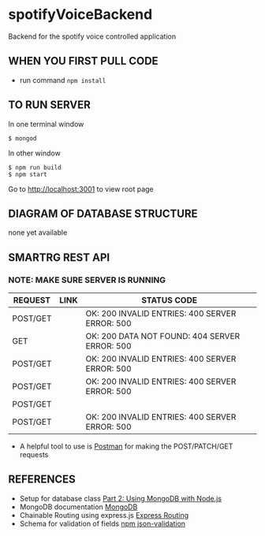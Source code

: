 # spotifyVoiceBackend
Backend for the spotify voice controlled application

## WHEN YOU FIRST PULL CODE
* run command `npm install`

## TO RUN SERVER
In one terminal window
```
$ mongod
```
In other window
```
$ npm run build
$ npm start
```

Go to [http://localhost:3001](http://localhost:3001) to view root page

## DIAGRAM OF DATABASE STRUCTURE
none yet available

## SMARTRG REST API
### NOTE: MAKE SURE SERVER IS RUNNING
| REQUEST | LINK | STATUS CODE |
| ------ | ------ | ------ |
| POST/GET |  | OK: 200 INVALID ENTRIES: 400 SERVER ERROR: 500 |
| GET |  | OK: 200 DATA NOT FOUND: 404 SERVER ERROR: 500 |
| POST/GET |  | OK: 200 INVALID ENTRIES: 400 SERVER ERROR: 500 |
| POST/GET |  | OK: 200 INVALID ENTRIES: 400 SERVER ERROR: 500 |
| POST/GET |  |
| POST/GET |  | OK: 200 INVALID ENTRIES: 400 SERVER ERROR: 500 |
* A helpful tool to use is [Postman](https://www.getpostman.com/) for making the POST/PATCH/GET requests

## REFERENCES 
* Setup for database class [Part 2: Using MongoDB with Node.js](https://www.mongodb.com/blog/post/the-modern-application-stack-part-2-using-mongodb-with-nodejs)
* MongoDB documentation [MongoDB](http://mongodb.github.io/node-mongodb-native/2.2/api/)
* Chainable Routing using express.js [Express Routing](https://expressjs.com/en/guide/routing.html)
* Schema for validation of fields [npm json-validation](https://npm.runkit.com/json-validation)
